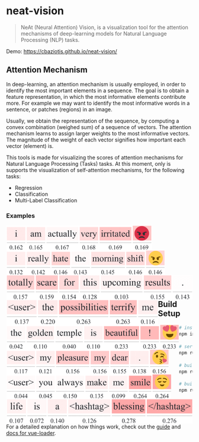 # neat-vision

> NeAt (Neural Attention) Vision, is a visualization tool for the attention mechanisms of deep-learning models for Natural Language Processing (NLP) tasks.

Demo: https://cbaziotis.github.io/neat-vision/

## Attention Mechanism
In deep-learning, an attention mechanism is usually employed, 
in order to identify the most important elements in a sequence.
The goal is to obtain a feature representation, in which the most informative elements contribute more.
For example we may want to identify the most informative words in a sentence, or patches (regions) in an image.

Usually, we obtain the representation of the sequence, 
by computing a convex combination (weighed sum) of a sequence of vectors. 
The attention mechanism learns to assign larger weights to the most informative vectors. 
The magnitude of the weight of each vector signifies how important each vector (element) is.

This tools is made for visualizing the scores of attention mechanisms for Natural Language Processing (Tasks) tasks. 
At this moment, only is supports the visualization of self-attention mechanisms, for the following tasks:
 - Regression
 - Classification
 - Multi-Label Classification

### Examples


<p>
<img src="./images/task1_ec/1-01.png" align="left" height="67" >
<img src="./images/task1_ec/1-02.png" align="left" height="67" >
</br>
</br>
<img src="./images/task1_ec/1-04.png" align="left" height="67" >
<img src="./images/task1_ec/1-05.png" align="left" height="67" >
</br>
</br>
<img src="./images/task1_ec/1-10.png" align="left" height="67" >
<img src="./images/task1_ec/1-11.png" align="left" height="67" >

</br>
</br>
<img src="./images/task1_ec/1-12.png" align="left" height="67" >
<img src="./images/task1_ec/1-13.png" align="left" height="67" >
</br>
</br>

</p>

## Build Setup

``` bash
# install dependencies
npm install

# serve with hot reload at localhost:8080
npm run dev

# build for production with minification
npm run build

# build for production and view the bundle analyzer report
npm run build --report
```

For a detailed explanation on how things work, check out the [guide](http://vuejs-templates.github.io/webpack/) and [docs for vue-loader](http://vuejs.github.io/vue-loader).

